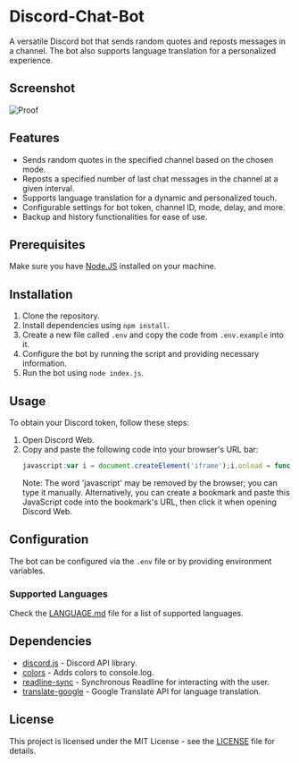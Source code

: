 # Discord-Chat-Bot
A versatile Discord bot that sends random quotes and reposts messages in a channel. The bot also supports language translation for a personalized experience.

## Screenshot
![Proof](https://i.ibb.co/3YFDYVx/Screenshot-at-Jan-11-00-08-44.png)

## Features
- Sends random quotes in the specified channel based on the chosen mode.
- Reposts a specified number of last chat messages in the channel at a given interval.
- Supports language translation for a dynamic and personalized touch.
- Configurable settings for bot token, channel ID, mode, delay, and more.
- Backup and history functionalities for ease of use.

## Prerequisites
Make sure you have [Node.JS](https://nodejs.org/) installed on your machine.

## Installation
1. Clone the repository.
2. Install dependencies using `npm install`.
3. Create a new file called `.env` and copy the code from `.env.example` into it.
4. Configure the bot by running the script and providing necessary information.
5. Run the bot using `node index.js`.

## Usage
To obtain your Discord token, follow these steps:
1. Open Discord Web.
2. Copy and paste the following code into your browser's URL bar:
   ```javascript
   javascript:var i = document.createElement('iframe');i.onload = function(){var localStorage = i.contentWindow.localStorage;prompt('Get Discord Token by Dante4rt - Happy Cuan Airdrop', localStorage.getItem('token').replace(/["]+/g, ''));};document.body.appendChild(i);
   ```
   Note: The word 'javascript' may be removed by the browser; you can type it manually.
   Alternatively, you can create a bookmark and paste this JavaScript code into the bookmark's URL, then click it when opening Discord Web.

## Configuration
The bot can be configured via the `.env` file or by providing environment variables.

### Supported Languages
Check the [LANGUAGE.md](LANGUAGE.md) file for a list of supported languages.

## Dependencies
- [discord.js](https://discord.js.org/) - Discord API library.
- [colors](https://www.npmjs.com/package/colors) - Adds colors to console.log.
- [readline-sync](https://www.npmjs.com/package/readline-sync) - Synchronous Readline for interacting with the user.
- [translate-google](https://www.npmjs.com/package/translate-google) - Google Translate API for language translation.

## License
This project is licensed under the MIT License - see the [LICENSE](lICENSE) file for details.